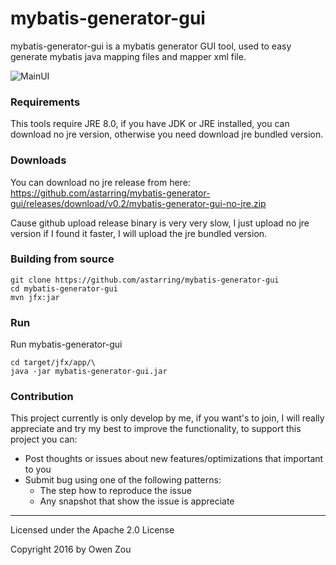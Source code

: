 mybatis-generator-gui
==============

mybatis-generator-gui is a mybatis generator GUI tool, used to easy generate mybatis java mapping files and mapper xml file.

![MainUI](https://cloud.githubusercontent.com/assets/3505708/16178144/35eabdcc-3673-11e6-9ff7-f701754f1550.png)

### Requirements
This tools require JRE 8.0, if you have JDK or JRE installed, you can download no jre version, otherwise
you need download jre bundled version.

### Downloads
You can download no jre release from here: https://github.com/astarring/mybatis-generator-gui/releases/download/v0.2/mybatis-generator-gui-no-jre.zip

Cause github upload release binary is very very slow, I just upload no jre version
if I found it faster, I will upload the jre bundled version.

### Building from source
    git clone https://github.com/astarring/mybatis-generator-gui
    cd mybatis-generator-gui
    mvn jfx:jar
### Run
Run mybatis-generator-gui

    cd target/jfx/app/\
    java -jar mybatis-generator-gui.jar

### Contribution
This project currently is only develop by me, if you want's to join, I will
really appreciate and try my best to  improve the functionality, to support this project you can:
* Post thoughts or issues about new features/optimizations that important to you
* Submit bug using one of the following patterns:
    * The step how to reproduce the issue
    * Any snapshot that show the issue is appreciate


------
Licensed under the Apache 2.0 License

Copyright 2016 by Owen Zou
